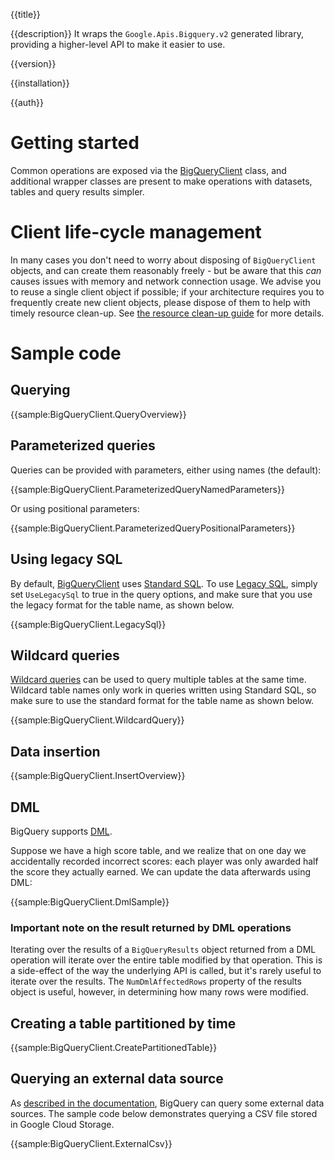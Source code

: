 {{title}}

{{description}}
It wraps the `Google.Apis.Bigquery.v2` generated library, providing a higher-level API to make it easier to use.

{{version}}

{{installation}}

{{auth}}

# Getting started

Common operations are exposed via the
[BigQueryClient](obj/api/Google.Cloud.BigQuery.V2.BigQueryClient.yml)
class, and additional wrapper classes are present to make operations
with datasets, tables and query results simpler.

# Client life-cycle management

In many cases you don't need to worry about disposing of
`BigQueryClient` objects, and can create them reasonably freely -
but be aware that this *can* causes issues with memory and network
connection usage. We advise you to reuse a single client object if
possible; if your architecture requires you to frequently create new
client objects, please dispose of them to help with timely resource
clean-up. See [the resource clean-up guide](../guides/cleanup.html#rest-based-apis) for more
details.

# Sample code

## Querying

{{sample:BigQueryClient.QueryOverview}}

## Parameterized queries

Queries can be provided with parameters, either using names (the
default):

{{sample:BigQueryClient.ParameterizedQueryNamedParameters}}

Or using positional parameters:

{{sample:BigQueryClient.ParameterizedQueryPositionalParameters}}

## Using legacy SQL

By default, [BigQueryClient](obj/api/Google.Cloud.BigQuery.V2.BigQueryClient.yml)
uses [Standard SQL](https://cloud.google.com/bigquery/sql-reference/). To
use [Legacy SQL](https://cloud.google.com/bigquery/query-reference),
simply set `UseLegacySql` to true in the query options, and make
sure that you use the legacy format for the table name, as shown
below.

{{sample:BigQueryClient.LegacySql}}

## Wildcard queries

[Wildcard queries](https://cloud.google.com/bigquery/docs/querying-wildcard-tables) can be used
to query multiple tables at the same time.
Wildcard table names only work in queries written using Standard SQL, so make sure to use the
standard format for the table name as shown below.

{{sample:BigQueryClient.WildcardQuery}}

## Data insertion

{{sample:BigQueryClient.InsertOverview}}

## DML

BigQuery supports
[DML](https://cloud.google.com/bigquery/docs/reference/standard-sql/data-manipulation-language).

Suppose we have a high score table, and we realize that on one day
we accidentally recorded incorrect scores: each player was only
awarded half the score they actually earned. We can update the data
afterwards using DML:

{{sample:BigQueryClient.DmlSample}}

### Important note on the result returned by DML operations

Iterating over the results of a `BigQueryResults` object returned
from a DML operation will iterate over the entire table modified by
that operation. This is a side-effect of the way the underlying API
is called, but it's rarely useful to iterate over the results. The
`NumDmlAffectedRows` property of the results object is useful,
however, in determining how many rows were modified.

## Creating a table partitioned by time

{{sample:BigQueryClient.CreatePartitionedTable}}

## Querying an external data source

As [described in the
documentation](https://cloud.google.com/bigquery/external-data-sources),
BigQuery can query some external data sources. The sample code below
demonstrates querying a CSV file stored in Google Cloud Storage.

{{sample:BigQueryClient.ExternalCsv}}
